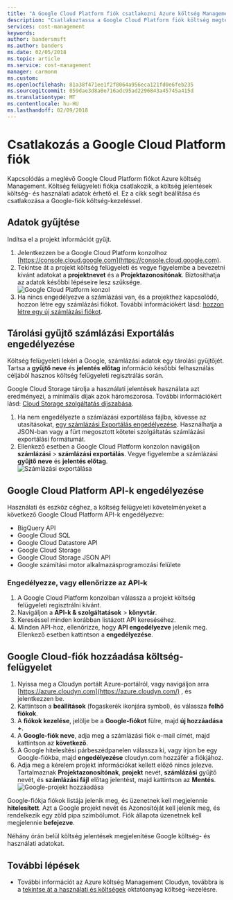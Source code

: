 ```yaml
---
title: "A Google Cloud Platform fiók csatlakozni Azure költség Management |} Microsoft Docs"
description: "Csatlakoztassa a Google Cloud Platform fiók költség megtekintéséhez, és használati adatok költség felügyeleti repots."
services: cost-management
keywords: 
author: bandersmsft
ms.author: banders
ms.date: 02/05/2018
ms.topic: article
ms.service: cost-management
manager: carmonm
ms.custom: 
ms.openlocfilehash: 81a38f471ee1f2f8064a956eca121fd0e6feb235
ms.sourcegitcommit: 059dae3d8a0e716adc95ad2296843a45745a415d
ms.translationtype: MT
ms.contentlocale: hu-HU
ms.lasthandoff: 02/09/2018
---
```

# <a name="connect-a-google-cloud-platform-account"></a>Csatlakozás a Google Cloud Platform fiók

Kapcsolódás a meglévő Google Cloud Platform fiókot Azure költség Management. Költség felügyeleti fiókja csatlakozik, a költség jelentések költség- és használati adatok érhető el. Ez a cikk segít beállítása és csatlakozása a Google-fiók költség-kezeléssel.

## <a name="collect-project-information"></a>Adatok gyűjtése

Indítsa el a projekt információt gyűjt.

1. Jelentkezzen be a Google Cloud Platform konzolhoz [https://console.cloud.google.com](https://console.cloud.google.com).
2. Tekintse át a projekt költség felügyeleti és vegye figyelembe a bevezetni kívánt adatokat a **projektnevet** és a **Projektazonosítónak**. Biztosíthatja az adatok későbbi lépéseire lesz szüksége.  
    ![Google Cloud Platform konzol](./media/connect-google-account/gcp-console01.png)
3. Ha nincs engedélyezve a számlázási van, és a projekthez kapcsolódó, hozzon létre egy számlázási fiókot. További információkért lásd: [hozzon létre egy új számlázási fiókot](https://cloud.google.com/billing/docs/how-to/manage-billing-account#create\_a\_new\_billing\_account).

## <a name="enable-storage-bucket-billing-export"></a>Tárolási gyűjtő számlázási Exportálás engedélyezése

Költség felügyeleti lekéri a Google, számlázási adatok egy tárolási gyűjtőjét. Tartsa a **gyűjtő neve** és **jelentés előtag** információ későbbi felhasználás céljából hasznos költség felügyeleti regisztrálás során.

Google Cloud Storage tárolja a használati jelentések használata azt eredményezi, a minimális díjak azok háromszorosa. További információkért lásd: [Cloud Storage szolgáltatás díjszabása](https://cloud.google.com/storage/pricing).

1. Ha nem engedélyezte a számlázási exportálása fájlba, kövesse az utasításokat, [egy számlázási Exportálás engedélyezése](https://cloud.google.com/billing/docs/how-to/export-data-file#how_to_enable_billing_export_to_a_file). Használhatja a JSON-ban vagy a fürt megosztott kötetei szolgáltatás számlázási exportálási formátumát.
2. Ellenkező esetben a Google Cloud Platform konzolon navigáljon **számlázási** > **számlázási exportálás**. Vegye figyelembe a számlázási **gyűjtő neve** és **jelentés előtag**.  
    ![Számlázási exportálása](./media/connect-google-account/billing-export.png)

## <a name="enable-google-cloud-platform-apis"></a>Google Cloud Platform API-k engedélyezése

Használati és eszköz céghez, a költség felügyeleti követelményeket a következő Google Cloud Platform API-k engedélyezve:

- BigQuery API
- Google Cloud SQL
- Google Cloud Datastore API
- Google Cloud Storage
- Google Cloud Storage JSON API
- Google számítási motor alkalmazásprogramozási felülete

### <a name="enable-or-verify-apis"></a>Engedélyezze, vagy ellenőrizze az API-k

1. A Google Cloud Platform konzolban válassza a projekt költség felügyeleti regisztrálni kívánt.
2. Navigáljon a **API-k & szolgáltatások** > **könyvtár**.
3. Kereséssel minden korábban listázott API kereséséhez.
4. Minden API-hoz, ellenőrizze, hogy **API engedélyezve** jelenik meg. Ellenkező esetben kattintson a **engedélyezése**.

## <a name="add-a-google-cloud-account-to-cost-management"></a>Google Cloud-fiók hozzáadása költség-felügyelet

1. Nyissa meg a Cloudyn portált Azure-portálról, vagy navigáljon arra [https://azure.cloudyn.com](https://azure.cloudyn.com/) , és jelentkezzen be.
2. Kattintson a **beállítások** (fogaskerék ikonjára symbol), és válassza **felhő fiókok**.
3. A **fiókok kezelése**, jelölje be a **Google-fiókot** fülre, majd **új hozzáadása +**.
4. A **Google-fiók neve**, adja meg a számlázási fiók e-mail címét, majd kattintson az **következő**.
5. A Google hitelesítési párbeszédpanelen válassza ki, vagy írjon be egy Google-fiókba, majd **engedélyezése** cloudyn.com hozzáfér a fiókjához.
6. Adja meg a kérelem projekt információkat kellett előző nincs jelezve. Tartalmaznak **Projektazonosítónak**, **projekt** nevét, **számlázási** gyűjtő nevét, és **számlázási fájl** előtag jelentést, majd kattintson az  **Mentés**.  
    ![Google-projekt hozzáadása](./media/connect-google-account/add-project.png)

Google-fiókja fiókok listája jelenik meg, és üzenetnek kell megjelennie **hitelesített**. Azt a Google projekt nevét és Azonosítóját kell jelenik meg, és rendelkezik egy zöld pipa szimbólumot. Fiók állapota üzenetnek kell megjelennie **befejezve**.

Néhány órán belül költség jelentések megjelenítése Google költség- és használati adatokat.

## <a name="next-steps"></a>További lépések

- További információt az Azure költség Management Cloudyn, továbbra is a [tekintse át a használati és költségek](./tutorial-review-usage.md) oktatóanyag költség-kezelésre.
